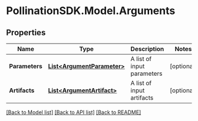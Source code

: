 
# PollinationSDK.Model.Arguments

## Properties

Name | Type | Description | Notes
------------ | ------------- | ------------- | -------------
**Parameters** | [**List&lt;ArgumentParameter&gt;**](ArgumentParameter.md) | A list of input parameters | [optional] 
**Artifacts** | [**List&lt;ArgumentArtifact&gt;**](ArgumentArtifact.md) | A list of input artifacts | [optional] 

[[Back to Model list]](../README.md#documentation-for-models)
[[Back to API list]](../README.md#documentation-for-api-endpoints)
[[Back to README]](../README.md)

